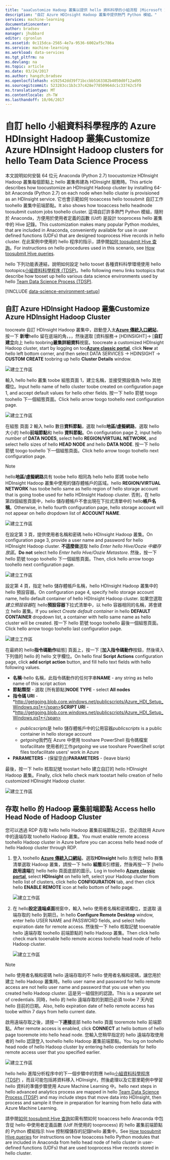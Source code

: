 ```yaml
---
title: "aaaCustomize Hadoop 叢集以提供 hello 資料科學的小組流程 |Microsoft 文件"
description: "自訂 Azure HDInsight Hadoop 叢集中提供熱門 Python 模組。"
services: machine-learning
documentationcenter: 
author: bradsev
manager: jhubbard
editor: cgronlun
ms.assetid: 0c115dca-2565-4e7a-9536-6002af5c786a
ms.service: machine-learning
ms.workload: data-services
ms.tgt_pltfrm: na
ms.devlang: na
ms.topic: article
ms.date: 03/24/2017
ms.author: hangzh;bradsev
ms.openlocfilehash: e192542dd39f71bccbb5163382b4050d0f12ad95
ms.sourcegitcommit: 523283cc1b3c37c428e77850964dc1c33742c5f0
ms.translationtype: MT
ms.contentlocale: zh-TW
ms.lasthandoff: 10/06/2017
---
```

# <a name="customize-azure-hdinsight-hadoop-clusters-for-hello-team-data-science-process"></a><span data-ttu-id="e135b-103">自訂 hello 小組資料科學程序的 Azure HDInsight Hadoop 叢集</span><span class="sxs-lookup"><span data-stu-id="e135b-103">Customize Azure HDInsight Hadoop clusters for hello Team Data Science Process</span></span>
<span data-ttu-id="e135b-104">本文說明如何安裝 64 位元 Anaconda (Python 2.7) toocustomize HDInsight Hadoop 叢集每個節點上 hello 叢集佈建為 HDInsight 服務時。</span><span class="sxs-lookup"><span data-stu-id="e135b-104">This article describes how toocustomize an HDInsight Hadoop cluster by installing 64-bit Anaconda (Python 2.7) on each node when hello cluster is provisioned as an HDInsight service.</span></span> <span data-ttu-id="e135b-105">它也會示範如何 tooaccess hello toosubmit 自訂工作 toohello 叢集中前端節點。</span><span class="sxs-lookup"><span data-stu-id="e135b-105">It also shows how tooaccess hello headnode toosubmit custom jobs toohello cluster.</span></span> <span data-ttu-id="e135b-106">這項自訂許多熱門 Python 模組，隨附於 Anaconda，方便用於使用者定義的函數 (Udf) 是設計 tooprocess hello 叢集中的 Hive 記錄。</span><span class="sxs-lookup"><span data-stu-id="e135b-106">This customization makes many popular Python modules, that are included in Anaconda, conveniently available for use in user defined functions (UDFs) that are designed tooprocess Hive records in hello cluster.</span></span> <span data-ttu-id="e135b-107">在此案例中使用的 hello 程序的指示，請參閱[如何 toosubmit Hive 查詢](machine-learning-data-science-move-hive-tables.md#submit)。</span><span class="sxs-lookup"><span data-stu-id="e135b-107">For instructions on hello procedures used in this scenario, see [How toosubmit Hive queries](machine-learning-data-science-move-hive-tables.md#submit).</span></span>

<span data-ttu-id="e135b-108">hello 下列功能表連結，說明如何設定 hello tooset 各種資料科學環境使用 hello tootopics[小組資料科學程序 (TDSP)](data-science-process-overview.md)。</span><span class="sxs-lookup"><span data-stu-id="e135b-108">hello following menu links tootopics that describe how tooset up hello various data science environments used by hello [Team Data Science Process (TDSP)](data-science-process-overview.md).</span></span>

[!INCLUDE [data-science-environment-setup](../../includes/cap-setup-environments.md)]

## <span data-ttu-id="e135b-109"><a name="customize"></a>自訂 Azure HDInsight Hadoop 叢集</span><span class="sxs-lookup"><span data-stu-id="e135b-109"><a name="customize"></a>Customize Azure HDInsight Hadoop Cluster</span></span>
<span data-ttu-id="e135b-110">toocreate 自訂 HDInsight Hadoop 叢集中，啟動登入太[**Azure 傳統入口網站**](https://manage.windowsazure.com/)，按一下 **新增**hello 留在底端的角，，，然後選取 [資料服務-> [HDINSIGHT]-> [**自訂建立**向上 hello toobring**叢集詳細資料**視窗。</span><span class="sxs-lookup"><span data-stu-id="e135b-110">toocreate a customized HDInsight Hadoop cluster, start by logging on too[**Azure classic portal**](https://manage.windowsazure.com/), click **New** at hello left bottom corner, and then select DATA SERVICES -> HDINSIGHT -> **CUSTOM CREATE** toobring up hello **Cluster Details** window.</span></span> 

![建立工作區](./media/machine-learning-data-science-customize-hadoop-cluster/customize-cluster-img1.png)

<span data-ttu-id="e135b-112">輸入 hello hello 叢集 toobe 組態頁面 1，建立名稱，並接受預設值為 hello 其他欄位。</span><span class="sxs-lookup"><span data-stu-id="e135b-112">Input hello name of hello cluster toobe created on configuration page 1, and accept default values for hello other fields.</span></span> <span data-ttu-id="e135b-113">按一下 hello 箭號 toogo toohello 下一個組態頁面。</span><span class="sxs-lookup"><span data-stu-id="e135b-113">Click hello arrow toogo toohello next configuration page.</span></span> 

![建立工作區](./media/machine-learning-data-science-customize-hadoop-cluster/customize-cluster-img1.png)

<span data-ttu-id="e135b-115">在組態 頁面 2 輸入 hello 數目**資料節點**，選取 hello**地區/虛擬網路**，選取 hello 大小的 hello**前端節點**和 hello **資料節點**。</span><span class="sxs-lookup"><span data-stu-id="e135b-115">On configuration page 2, input hello number of **DATA NODES**, select hello **REGION/VIRTUAL NETWORK**, and select hello sizes of hello **HEAD NODE** and hello **DATA NODE**.</span></span> <span data-ttu-id="e135b-116">按一下 hello 箭號 toogo toohello 下一個組態頁面。</span><span class="sxs-lookup"><span data-stu-id="e135b-116">Click hello arrow toogo toohello next configuration page.</span></span>

> [!NOTE]
> <span data-ttu-id="e135b-117">hello**地區/虛擬網路**具有 toobe hello 相同為 hello hello 即將 toobe hello HDInsight Hadoop 叢集中使用的儲存體帳戶的區域。</span><span class="sxs-lookup"><span data-stu-id="e135b-117">hello **REGION/VIRTUAL NETWORK** has toobe hello same as hello region of hello storage account that is going toobe used for hello HDInsight Hadoop cluster.</span></span> <span data-ttu-id="e135b-118">否則，在 hello 第四個組態頁面中，hello 儲存體帳戶不會出現在下拉式清單中的 hello**帳戶名稱**。</span><span class="sxs-lookup"><span data-stu-id="e135b-118">Otherwise, in hello fourth configuration page, hello storage account will not appear on hello dropdown list of **ACCOUNT NAME**.</span></span>
> 
> 

![建立工作區](./media/machine-learning-data-science-customize-hadoop-cluster/customize-cluster-img3.png)

<span data-ttu-id="e135b-120">在設定第 3 頁，提供使用者名稱和密碼 hello HDInsight Hadoop 叢集。</span><span class="sxs-lookup"><span data-stu-id="e135b-120">On configuration page 3, provide a user name and password for hello HDInsight Hadoop cluster.</span></span> <span data-ttu-id="e135b-121">**不這麼做**選取 hello *Enter hello Hive/Oozie 中繼存放區*。</span><span class="sxs-lookup"><span data-stu-id="e135b-121">**Do not** select hello *Enter hello Hive/Oozie Metastore*.</span></span> <span data-ttu-id="e135b-122">然後，按一下 hello 箭號 toogo toohello 下一個組態頁面。</span><span class="sxs-lookup"><span data-stu-id="e135b-122">Then, click hello arrow toogo toohello next configuration page.</span></span> 

![建立工作區](./media/machine-learning-data-science-customize-hadoop-cluster/customize-cluster-img4.png)

<span data-ttu-id="e135b-124">設定第 4 頁，指定 hello 儲存體帳戶名稱，hello HDInsight Hadoop 叢集中的 hello 預設容器。</span><span class="sxs-lookup"><span data-stu-id="e135b-124">On configuration page 4, specify hello storage account name, hello default container of hello HDInsight Hadoop cluster.</span></span> <span data-ttu-id="e135b-125">如果您選取*建立預設容器*在 hello**預設容器**下拉式清單中，以 hello 容器相同的名稱，將會建立 hello 叢集。</span><span class="sxs-lookup"><span data-stu-id="e135b-125">If you select *Create default container* in hello **DEFAULT CONTAINER** dropdown list, a container with hello same name as hello cluster will be created.</span></span> <span data-ttu-id="e135b-126">按一下 hello 箭號 toogo toohello 最後一個組態頁面。</span><span class="sxs-lookup"><span data-stu-id="e135b-126">Click hello arrow toogo toohello last configuration page.</span></span>

![建立工作區](./media/machine-learning-data-science-customize-hadoop-cluster/customize-cluster-img5.png)

<span data-ttu-id="e135b-128">在最終的 hello**指令碼動作**組態] 頁面上，按一下 [**加入指令碼動作**按鈕，然後填入下列值的 hello 的 hello 文字欄位。</span><span class="sxs-lookup"><span data-stu-id="e135b-128">On hello final **Script Actions** configuration page, click **add script action** button, and fill hello text fields with hello following values.</span></span>

* <span data-ttu-id="e135b-129">**名稱**-hello 名稱，此指令碼動作的任何字串</span><span class="sxs-lookup"><span data-stu-id="e135b-129">**NAME** - any string as hello name of this script action</span></span>
* <span data-ttu-id="e135b-130">**節點類型** - 選取 [所有節點]</span><span class="sxs-lookup"><span data-stu-id="e135b-130">**NODE TYPE** - select **All nodes**</span></span>
* <span data-ttu-id="e135b-131">**指令碼 URI** - *http://getgoing.blob.core.windows.net/publicscripts/Azure_HDI_Setup_Windows.ps1*</span><span class="sxs-lookup"><span data-stu-id="e135b-131">**SCRIPT URI** - *http://getgoing.blob.core.windows.net/publicscripts/Azure_HDI_Setup_Windows.ps1*</span></span> 
  * <span data-ttu-id="e135b-132">*publicscripts*是 hello 儲存體帳戶中的公用容器</span><span class="sxs-lookup"><span data-stu-id="e135b-132">*publicscripts* is a public container in hello storage account</span></span> 
  * <span data-ttu-id="e135b-133">*getgoing*我們在 Azure 中使用 tooshare PowerShell 指令碼檔案 toofacilitate 使用者的工作</span><span class="sxs-lookup"><span data-stu-id="e135b-133">*getgoing* we use tooshare PowerShell script files toofacilitate users' work in Azure</span></span>
* <span data-ttu-id="e135b-134">**PARAMETERS** - (保留空白)</span><span class="sxs-lookup"><span data-stu-id="e135b-134">**PARAMETERS** - (leave blank)</span></span>

<span data-ttu-id="e135b-135">最後，按一下 hello 核取記號 toostart hello 建立自訂的 hello HDInsight Hadoop 叢集。</span><span class="sxs-lookup"><span data-stu-id="e135b-135">Finally, click hello check mark toostart hello creation of hello customized HDInsight Hadoop cluster.</span></span> 

![建立工作區](./media/machine-learning-data-science-customize-hadoop-cluster/script-actions.png)

## <span data-ttu-id="e135b-137"><a name="headnode"></a>存取 hello 的 Hadoop 叢集前端節點</span><span class="sxs-lookup"><span data-stu-id="e135b-137"><a name="headnode"></a> Access hello Head Node of Hadoop Cluster</span></span>
<span data-ttu-id="e135b-138">您可以透過 RDP 存取 hello hello Hadoop 叢集前端節點之前，您必須啟用 Azure 中的遠端存取 toohello Hadoop 叢集。</span><span class="sxs-lookup"><span data-stu-id="e135b-138">You must enable remote access toohello Hadoop cluster in Azure before you can access hello head node of hello Hadoop cluster through RDP.</span></span> 

1. <span data-ttu-id="e135b-139">登入 toohello [ **Azure 傳統入口網站**](https://manage.windowsazure.com/)，選取**HDInsight** hello 左側從 hello 群集清單選取 Hadoop 叢集，請按一下 hello **組態**索引標籤，然後再按一下 [hello**啟用遠端**在 hello hello 頁面底部的圖示。</span><span class="sxs-lookup"><span data-stu-id="e135b-139">Log in toohello [**Azure classic portal**](https://manage.windowsazure.com/), select **HDInsight** on hello left, select your Hadoop cluster from hello list of clusters, click hello **CONFIGURATION** tab, and then click hello **ENABLE REMOTE** icon at hello bottom of hello page.</span></span>
   
    ![建立工作區](./media/machine-learning-data-science-customize-hadoop-cluster/enable-remote-access-1.png)
2. <span data-ttu-id="e135b-141">在 hello**設定遠端桌面**視窗中，輸入 hello 使用者名稱和密碼欄位，並選取 遠端存取的 hello 到期日。</span><span class="sxs-lookup"><span data-stu-id="e135b-141">In hello **Configure Remote Desktop** window, enter hello USER NAME and PASSWORD fields, and select hello expiration date for remote access.</span></span> <span data-ttu-id="e135b-142">然後按一下 hello 核取記號 tooenable hello 遠端存取 toohello 前端節點的 hello Hadoop 叢集。</span><span class="sxs-lookup"><span data-stu-id="e135b-142">Then click hello check mark tooenable hello remote access toohello head node of hello Hadoop cluster.</span></span>
   
    ![建立工作區](./media/machine-learning-data-science-customize-hadoop-cluster/enable-remote-access-2.png)

> [!NOTE]
> <span data-ttu-id="e135b-144">hello 使用者名稱和密碼 hello 遠端存取的不 hello 使用者名稱和密碼，讓您用於建立 hello Hadoop 叢集時。</span><span class="sxs-lookup"><span data-stu-id="e135b-144">hello user name and password for hello remote access are not hello user name and password that you use when you created hello Hadoop cluster.</span></span> <span data-ttu-id="e135b-145">這是另一組個別的認證。</span><span class="sxs-lookup"><span data-stu-id="e135b-145">This is a separate set of credentials.</span></span> <span data-ttu-id="e135b-146">同時，hello 的 hello 遠端存取的到期日必須 toobe 7 天內從 hello 目前的日期。</span><span class="sxs-lookup"><span data-stu-id="e135b-146">Also, hello expiration date of hello remote access has toobe within 7 days from hello current date.</span></span>
> 
> 

<span data-ttu-id="e135b-147">啟用遠端存取之後，請按一下**連接**底部 hello hello 頁面 tooremote hello 前端節點。</span><span class="sxs-lookup"><span data-stu-id="e135b-147">After remote access is enabled, click **CONNECT** at hello bottom of hello page tooremote into hello head node.</span></span> <span data-ttu-id="e135b-148">您輸入您稍早指定的 hello 遠端存取使用者的 hello 認證登入 toohello hello Hadoop 叢集前端節點。</span><span class="sxs-lookup"><span data-stu-id="e135b-148">You log on toohello head node of hello Hadoop cluster by entering hello credentials for hello remote access user that you specified earlier.</span></span>

![建立工作區](./media/machine-learning-data-science-customize-hadoop-cluster/enable-remote-access-3.png)

<span data-ttu-id="e135b-150">hello hello 進階分析程序中的下一個步驟中的對應 hello[小組資料科學程序 (TDSP)](https://azure.microsoft.com/documentation/learning-paths/cortana-analytics-process/) ，而且可能包括將資料移入 HDInsight，然後處理以及它那里範例中學習 hello 資料的準備步驟使用 Azure Machine Learning 中。</span><span class="sxs-lookup"><span data-stu-id="e135b-150">hello next steps in hello advanced analytics process are mapped in hello [Team Data Science Process (TDSP)](https://azure.microsoft.com/documentation/learning-paths/cortana-analytics-process/) and may include steps that move data into HDInsight, then process and sample it there in preparation for learning from hello data with Azure Machine Learning.</span></span>

<span data-ttu-id="e135b-151">請參閱[如何 toosubmit Hive 查詢](machine-learning-data-science-move-hive-tables.md#submit)如需有關如何 tooaccess hello Anaconda 中包含從 hello 中使用者定義函數 (Udf 所使用的 tooprocess) 的 hello 叢集前端節點的 Python 模組指示 hive 控制檔儲存的記錄hello 叢集中。</span><span class="sxs-lookup"><span data-stu-id="e135b-151">See [How toosubmit Hive queries](machine-learning-data-science-move-hive-tables.md#submit) for instructions on how tooaccess hello Python modules that are included in Anaconda from hello head node of hello cluster in user-defined functions (UDFs) that are used tooprocess Hive records stored in hello cluster.</span></span>

